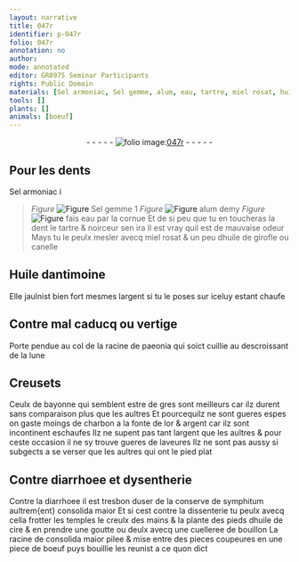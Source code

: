 ```yaml
---
layout: narrative
title: 047r
identifier: p-047r
folio: 047r
annotation: no
author:
mode: annotated
editor: GR8975 Seminar Participants
rights: Public Domain
materials: [Sel armoniac, Sel gemme, alum, eau, tartre, miel rosat, huile de girofle, canelle, Huile dantimoine, argent, paeonia, gres, charbon, or, symphitum, consolida maior, huile de cire, bouillon, boeuf]
tools: []
plants: []
animals: [boeuf]
---
```


<div class="folio" align="center">- - - - - <a href="http://gallica.bnf.fr/ark:/12148/btv1b10500001g/f99.image" target="_blank"><img src="https://cu-mkp.github.io/2017-workshop-edition/assets/photo-icon.png" alt="folio image: " style="display:inline-block; margin-bottom:-3px;"/>047r</a> - - - - - </div>    

## Pour les dents

 
<span class="m">Sel armoniac</span> i 
> *Figure*
> <a href="" target="_blank"><img src="https://cu-mkp.github.io/GR8975-edition/assets/photo-icon.png" alt="Figure" style="display:inline-block; margin-bottom:-3px;"/></a>
 <span class="m">Sel gemme</span> 1 
> *Figure*
> <a href="" target="_blank"><img src="https://cu-mkp.github.io/GR8975-edition/assets/photo-icon.png" alt="Figure" style="display:inline-block; margin-bottom:-3px;"/></a>
 <span class="m">alum</span> demy 
> *Figure*
> <a href="" target="_blank"><img src="https://cu-mkp.github.io/GR8975-edition/assets/photo-icon.png" alt="Figure" style="display:inline-block; margin-bottom:-3px;"/></a>
 fais <span class="m">eau</span> par la cornue Et de si peu que tu en toucheras la dent le <span class="m">tartre</span> & noirceur sen ira Il est vray quil est de mauvaise odeur Mays tu le peulx mesler avecq <span class="m">miel rosat</span> & un peu d<span class="m">huile de girofle</span> ou <span class="m">canelle</span> 
    

## <span class="m">Huile dantimoine</span>

 
Elle jaulnist bien fort mesmes l<span class="m">argent</span> si tu le poses sur iceluy estant chaufe 
    

## Contre mal caducq ou vertige

 
Porte pendue au col de la racine de <span class="m">paeonia</span> qui soict cuillie au descroissant de la lune 
    

## Creusets

 
Ceulx de <span class="pl">bayonne</span> qui semblent estre de <span class="m">gres</span> sont meilleurs car ilz durent sans comparaison plus que les aultres Et pourcequilz ne sont gueres espes on gaste moings de <span class="m">charbon</span> a la fonte de l<span class="m">or</span> & <span class="m">argent</span> car ilz sont incontinent eschaufes Ilz ne supent pas tant l<span class="m">argent</span> que les aultres & pour ceste occasion il ne sy trouve gueres de laveures Ilz ne sont pas aussy si subgects a se verser que les aultres qui ont le pied plat 
    

## Contre diarrhoee et dysentherie

 
Contre la diarrhoee il est tresbon duser de la conserve de <span class="m">symphitum</span> aultrem{ent} <span class="m">consolida maior</span> Et si cest contre la dissenterie tu peulx avecq cella frotter les temples le creulx des mains & la plante des pieds d<span class="m">huile de cire</span> & en prendre une goutte ou deulx avecq une cuelleree de <span class="m">bouillon</span> La racine de <span class="m">consolida maior</span> pilee & mise entre des pieces coupeures en une piece de <span class="m"><span class="al">boeuf</span></span> puys bouillie les reunist a ce quon dict 
 